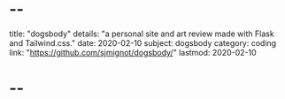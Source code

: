 # --
title: "dogsbody"
details: "a personal site and art review made with Flask and Tailwind.css."
date: 2020-02-10
subject: dogsbody
category: coding
link: "https://github.com/sjmignot/dogsbody/"
lastmod: 2020-02-10
# --

